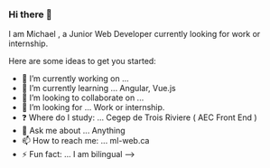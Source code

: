### Hi there 👋

I am Michael , a Junior Web Developer currently looking for work or internship. 

Here are some ideas to get you started:

- 🔭 I’m currently working on ...
- 🌱 I’m currently learning ... Angular, Vue.js
- 👯 I’m looking to collaborate on ...
- 🤔 I’m looking for ... Work or internship. 
- :question: Where do I study: ... Cegep de Trois Riviere ( AEC Front End )
- 💬 Ask me about ... Anything
- 📫 How to reach me: ... ml-web.ca
- ⚡ Fun fact: ... I am bilingual
-->

